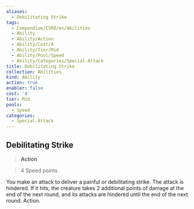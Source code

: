 ```yaml
---
aliases:
  - Debilitating Strike
tags:
  - Compendium/CSRD/en/Abilities
  - Ability
  - Ability/Action
  - Ability/Cost/4
  - Ability/Tier/Mid
  - Ability/Pool/Speed
  - Ability/Categories/Special-Attack
title: Debilitating Strike
collection: Abilities
kind: Ability
action: true
enabler: false
cost: '4'
tier: Mid
pools:
  - Speed
categories:
  - Special-Attack
---
```

## Debilitating Strike    
>**Action**    
>4 Speed points  
    
You make an attack to deliver a painful or debilitating strike. The attack is hindered. If it hits, the creature takes 2 additional points of damage at the end of the next round, and its attacks are hindered until the end of the next round. Action.